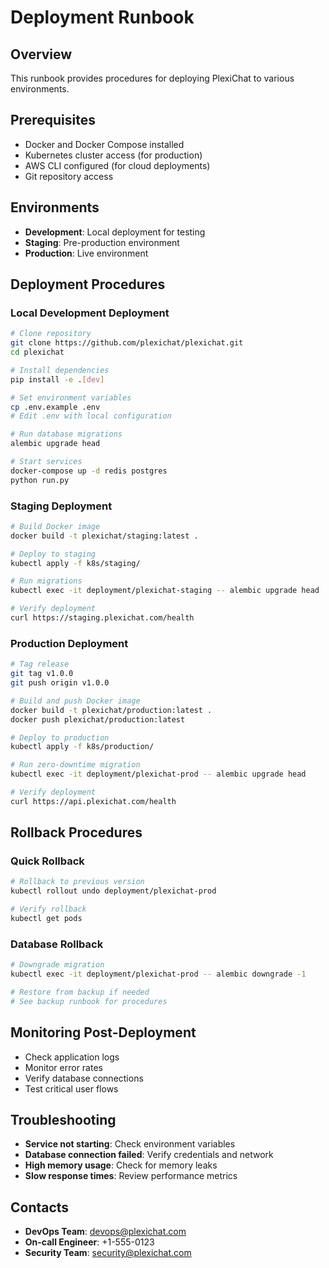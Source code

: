 # Deployment Runbook

## Overview
This runbook provides procedures for deploying PlexiChat to various environments.

## Prerequisites
- Docker and Docker Compose installed
- Kubernetes cluster access (for production)
- AWS CLI configured (for cloud deployments)
- Git repository access

## Environments
- **Development**: Local deployment for testing
- **Staging**: Pre-production environment
- **Production**: Live environment

## Deployment Procedures

### Local Development Deployment
```bash
# Clone repository
git clone https://github.com/plexichat/plexichat.git
cd plexichat

# Install dependencies
pip install -e .[dev]

# Set environment variables
cp .env.example .env
# Edit .env with local configuration

# Run database migrations
alembic upgrade head

# Start services
docker-compose up -d redis postgres
python run.py
```

### Staging Deployment
```bash
# Build Docker image
docker build -t plexichat/staging:latest .

# Deploy to staging
kubectl apply -f k8s/staging/

# Run migrations
kubectl exec -it deployment/plexichat-staging -- alembic upgrade head

# Verify deployment
curl https://staging.plexichat.com/health
```

### Production Deployment
```bash
# Tag release
git tag v1.0.0
git push origin v1.0.0

# Build and push Docker image
docker build -t plexichat/production:latest .
docker push plexichat/production:latest

# Deploy to production
kubectl apply -f k8s/production/

# Run zero-downtime migration
kubectl exec -it deployment/plexichat-prod -- alembic upgrade head

# Verify deployment
curl https://api.plexichat.com/health
```

## Rollback Procedures

### Quick Rollback
```bash
# Rollback to previous version
kubectl rollout undo deployment/plexichat-prod

# Verify rollback
kubectl get pods
```

### Database Rollback
```bash
# Downgrade migration
kubectl exec -it deployment/plexichat-prod -- alembic downgrade -1

# Restore from backup if needed
# See backup runbook for procedures
```

## Monitoring Post-Deployment
- Check application logs
- Monitor error rates
- Verify database connections
- Test critical user flows

## Troubleshooting
- **Service not starting**: Check environment variables
- **Database connection failed**: Verify credentials and network
- **High memory usage**: Check for memory leaks
- **Slow response times**: Review performance metrics

## Contacts
- **DevOps Team**: devops@plexichat.com
- **On-call Engineer**: +1-555-0123
- **Security Team**: security@plexichat.com